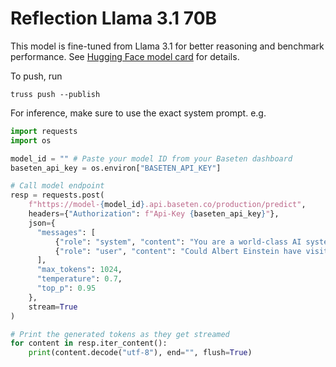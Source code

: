 # Reflection Llama 3.1 70B

This model is fine-tuned from Llama 3.1 for better reasoning and benchmark performance. See [Hugging Face model card](https://huggingface.co/mattshumer/Reflection-Llama-3.1-70B) for details.

To push, run

```
truss push --publish
```

For inference, make sure to use the exact system prompt. e.g.

```python
import requests
import os

model_id = "" # Paste your model ID from your Baseten dashboard
baseten_api_key = os.environ["BASETEN_API_KEY"]

# Call model endpoint
resp = requests.post(
    f"https://model-{model_id}.api.baseten.co/production/predict",
    headers={"Authorization": f"Api-Key {baseten_api_key}"},
    json={
      "messages": [
          {"role": "system", "content": "You are a world-class AI system, capable of complex reasoning and reflection. Reason through the query inside <thinking> tags, and then provide your final response inside <output> tags. If you detect that you made a mistake in your reasoning at any point, correct yourself inside <reflection> tags."},
          {"role": "user", "content": "Could Albert Einstein have visited the Ottoman Empire?"}
      ],
      "max_tokens": 1024,
      "temperature": 0.7,
      "top_p": 0.95
    },
    stream=True
)

# Print the generated tokens as they get streamed
for content in resp.iter_content():
    print(content.decode("utf-8"), end="", flush=True)
```
